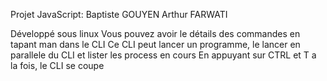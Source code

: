 Projet JavaScript: Baptiste GOUYEN Arthur FARWATI

Développé sous linux 
Vous pouvez avoir le détails des commandes en tapant man dans le CLI 
Ce CLI peut lancer un programme, le lancer en parallele du CLI et lister les process en cours
En appuyant sur CTRL et T a la fois, le CLI se coupe